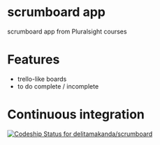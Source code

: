 # scrumboard app
scrumboard app from Pluralsight courses

# Features
- trello-like boards
- to do complete / incomplete

# Continuous integration

[![Codeship Status for delitamakanda/scrumboard](https://app.codeship.com/projects/6349f920-5185-0137-1eca-7ebbefffb6b5/status?branch=master)](https://app.codeship.com/projects/340125)

